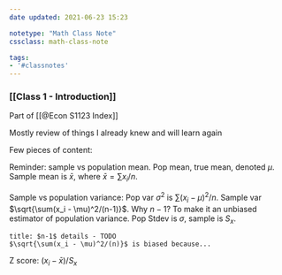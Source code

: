 ```yaml
---
date updated: 2021-06-23 15:23

notetype: "Math Class Note"
cssclass: math-class-note

tags: 
- '#classnotes'
---
```


### [[Class 1 - Introduction]]
Part of [[@Econ S1123 Index]]

Mostly review of things I already knew and will learn again 

Few pieces of content:

Reminder: sample vs population mean. Pop mean, true mean, denoted $\mu$. Sample mean is $\bar{x}$, where $\bar{x} = \sum x_i/n$.

Sample vs population variance: Pop var $\sigma^2$ is $\sum(x_i - \mu)^2/n$. Sample var $\sqrt{\sum(x_i - \mu)^2/(n-1)}$. Why $n-1$? To make it an unbiased estimator of population variance. Pop Stdev is $\sigma$, sample is $S_x$. 

```ad-info
title: $n-1$ details - TODO
$\sqrt{\sum(x_i - \mu)^2/(n)}$ is biased because...

```


Z score: $(x_i - \bar{x})/S_x$